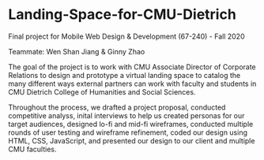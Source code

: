 # Landing-Space-for-CMU-Dietrich
Final project for Mobile Web Design &amp; Development (67-240) - Fall 2020

Teammate: Wen Shan Jiang & Ginny Zhao

The goal of the project is to work with CMU Associate Director of Corporate Relations to design and prototype a virtual landing space to catalog the many different ways external partners can work with faculty and students in CMU Dietrich College of Humanities and Social Sciences. 

Throughout the process, we drafted a project proposal, conducted competitive analyss, inital interviews to help us created personas for our target audiences, designed lo-fi and mid-fi wireframes, conducted multiple rounds of user testing and wireframe refinement, coded our design using HTML, CSS, JavaScript, and presented our design to our client and multiple CMU faculties.
